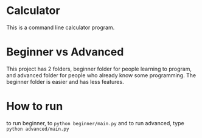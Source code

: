 # Calculator
This is a command line calculator program.
# Beginner vs Advanced
This project has 2 folders, beginner folder for people learning to program, and advanced folder for people who already know some programming. The beginner folder is easier and has less features.
# How to run
to run beginner, to `python beginner/main.py` and to run advanced, type `python advanced/main.py`
